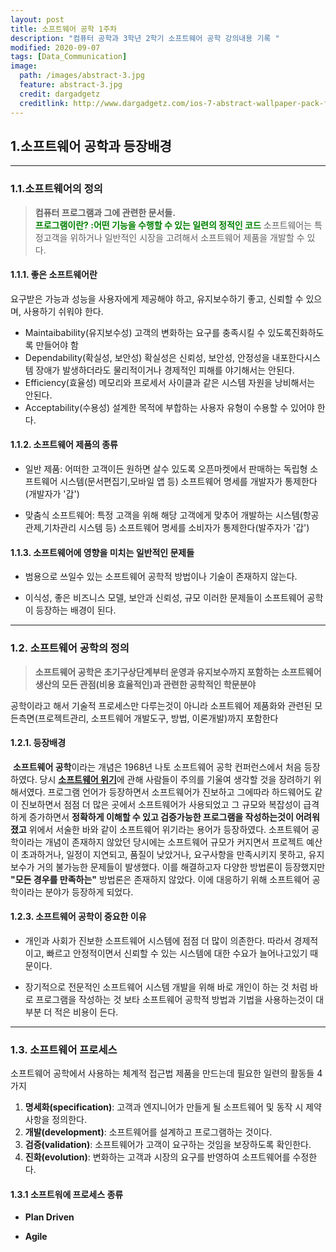 ```yaml
---
layout: post
title: 소프트웨어 공학 1주차
description: "컴퓨터 공학과 3학년 2학기 소프트웨어 공학 강의내용 기록 "
modified: 2020-09-07
tags: [Data_Communication]
image:
  path: /images/abstract-3.jpg
  feature: abstract-3.jpg
  credit: dargadgetz
  creditlink: http://www.dargadgetz.com/ios-7-abstract-wallpaper-pack-for-iphone-5-and-ipod-touch-retina/
---
```


## 1.소프트웨어 공학과 등장배경
---
### 1.1.소프트웨어의 정의
> **컴퓨터 프로그램과 그에 관련한 문서들.**   
> <span style="color:green;" >**프로그램이란? :어떤 기능을 수행할 수 있는 일련의 정적인 코드** </span>
> 소프트웨어는 특정고객을 위하거나 일반적인 시장을 고려해서 소프트웨어 제품을 개발할 수 있다.

#### 1.1.1. 좋은 소프트웨어란

요구받은 가능과 성능을 사용자에게 제공해야 하고, 유지보수하기 좋고, 신뢰할 수 있으며, 사용하기 쉬워야 한다. 

- Maintaibability(유지보수성) 
고객의 변화하는 요구를 충족시킬 수 있도록진화하도록 만들어야 함
- Dependability(확실성, 보안성)
확실성은 신뢰성, 보안성, 안정성을 내포한다시스템 장애가 발생하더라도 물리적이거나 경제적인 피해를 야기해서는 안된다.
- Efficiency(효율성)
메모리와 프로세서 사이클과 같은 시스템 자원을 낭비해서는 안된다. 
- Acceptability(수용성)
설계한 목적에 부합하는 사용자 유형이 수용할 수 있어야 한다. 

#### 1.1.2. 소프트웨어 제품의 종류

- 일반 제품: 어떠한 고객이든 원하면 살수 있도록 오픈마켓에서 판매하는 독립형 소프트웨어 시스템(문서편집기,모바일 앱 등)
소프트웨어 명세를 개발자가 통제한다(개발자가 '갑')
  
- 맞춤식 소프트웨어: 특정 고객을 위해 해당 고객에게 맞추어  개발하는 시스템(항공관제,기차관리 시스템 등)
소프트웨어 명세를 소비자가 통제한다(발주자가  '갑')

#### 1.1.3. 소프트웨어에 영향을 미치는 일반적인 문제들

- 범용으로 쓰일수 있는 소프트웨어 공학적 방법이나 기술이 존재하지 않는다.

- 이식성, 좋은 비즈니스 모델, 보안과 신뢰성, 규모 이러한 문제들이 소프트웨어 공학이 등장하는 배경이 된다.

---

### 1.2. 소프트웨어 공학의 정의

>**소프트웨어 공학은 초기구상단계부터 운영과 유지보수까지 포함하는 소프트웨어 생산의 모든 관점(비용 효율적인)과 관련한 공학적인 학문분야**

공학이라고 해서 기술적 프로세스만 다루는것이 아니라 소프트웨어 제품화와 관련된 모든측면(프로젝트관리, 소프트웨어 개발도구, 방법, 이론개발)까지 포함한다

#### 1.2.1. 등장배경

&nbsp;**소프트웨어 공학**이라는 개념은 1968년 나토 소프트웨어 공학 컨퍼런스에서 처음 등장하였다. 당시 <strong>[소프트웨어 위기](https://ko.wikipedia.org/wiki/%EC%86%8C%ED%94%84%ED%8A%B8%EC%9B%A8%EC%96%B4_%EC%9C%84%EA%B8%B0)</strong>에 관해 사람들이 주의를 기울여 생각할 것을 장려하기 위해서였다. 프로그램 언어가 등장하면서 소프트웨어가 진보하고 그에따라 하드웨어도 같이 진보하면서 점점 더 많은 곳에서 소프트웨어가 사용되었고 그 규모와 복잡성이 급격하게 증가하면서 **정확하게 이해할 수 있고 검증가능한 프로그램을 작성하는것이 어려워졌고** 위에서 서술한 바와 같이 소프트웨어 위기라는 용어가 등장하였다. 소프트웨어 공학이라는 개념이 존재하지 않았던 당시에는 소프트웨어 규모가 커지면서 프로젝트 예산이 초과하거나, 일정이 지연되고, 품질이 낮았거나, 요구사항을 만족시키지 못하고, 유지보수가 거의 불가능한 문제들이 발생했다. 이를 해결하고자 다양한 방법론이 등장했지만 **"모든 경우를 만족하는"** 방법론은 존재하지 않았다. 이에 대응하기 위해 소프트웨어 공학이라는 분야가 등장하게 되었다. 

#### 1.2.3. 소프트웨어 공학이 중요한 이유

- 개인과 사회가 진보한 소프트웨어 시스템에 점점 더 많이 의존한다.
따라서 경제적이고, 빠르고 안정적이면서 신뢰할 수 있는 시스템에 대한 수요가 늘어나고있기 때문이다. 

- 장기적으로 전문적인 소프트웨어 시스템 개발을 위해 바로 개인이 하는 것 처럼 바로 프로그램을 작성하는 것 보타 소프트웨어 공학적 방법과 기법을  사용하는것이 대부분 더 적은 비용이 든다.

---

### 1.3. 소프트웨어 프로세스

소프트웨어 공학에서 사용하는 체계적 접근법
제품을 만드는데 필요한 일련의 활동들 4가지

1. **명세화(specification)**: 고객과 엔지니어가 만들게 될 소프트웨어 및 동작 시 제약사항을 정의한다.
1. **개발(development)**: 소프트웨어를 설계하고 프로그램하는 것이다. 
1. **검증(validation)**: 소프트웨어가 고객이 요구하는 것임을 보장하도록 확인한다. 
1. **진화(evolution)**: 변화하는 고객과 시장의 요구를 반영하여 소프트웨어를 수정한다. 

#### 1.3.1 소프트워에 프로세스 종류

- **Plan Driven**

- **Agile**




